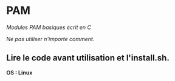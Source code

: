 # PAM
*Modules PAM basiques écrit en C*

*Ne pas utiliser n'importe comment.*

## **Lire le code avant utilisation et l'install.sh.**

**OS : Linux**

